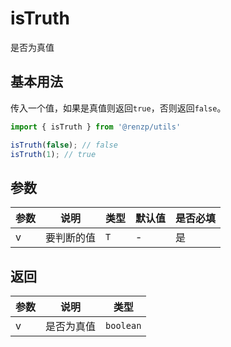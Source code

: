 # isTruth

是否为真值

## 基本用法

传入一个值，如果是真值则返回`true`，否则返回`false`。

```ts
import { isTruth } from '@renzp/utils'

isTruth(false); // false
isTruth(1); // true
```

## 参数

| 参数 | 说明       | 类型 | 默认值 | 是否必填 |
| ---- | ---------- | ---- | ------ | -------- |
| v    | 要判断的值 | `T`  | -      | 是       |

## 返回

| 参数 | 说明       | 类型      |
| ---- | ---------- | --------- |
| v    | 是否为真值 | `boolean` |
